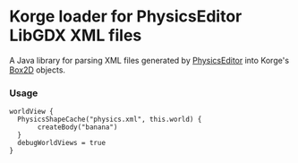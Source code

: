 # Korge loader for PhysicsEditor LibGDX XML files

A Java library for parsing XML files generated by
[PhysicsEditor](https://www.codeandweb.com/physicseditor) into Korge's
[Box2D](https://korlibs.soywiz.com/korge/physics/#box2d) objects.

### Usage

```
worldView {
  PhysicsShapeCache("physics.xml", this.world) {
       createBody("banana")
  }
  debugWorldViews = true
}
```
